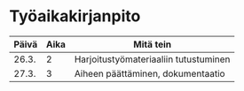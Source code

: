 # Työaikakirjanpito

Päivä | Aika | Mitä tein
------------ | ------------- | -------------
26.3. | 2 | Harjoitustyömateriaaliin tutustuminen
27.3. | 3 | Aiheen päättäminen, dokumentaatio
